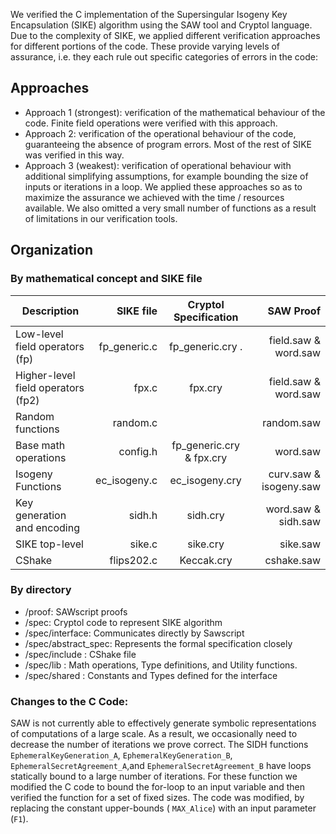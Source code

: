 We verified the C implementation of the Supersingular Isogeny Key Encapsulation (SIKE) algorithm using the SAW tool and Cryptol language. Due to the complexity of SIKE, we applied different verification approaches for different portions of the code. These provide varying levels of assurance, i.e. they each rule out specific categories of errors in the code: 

## Approaches 
- Approach 1 (strongest): verification of the mathematical behaviour of the code. Finite field operations were verified with this approach.  
- Approach 2: verification of the operational behaviour of the code, guaranteeing the absence of program errors. Most of the rest of SIKE was verified in this way. 
- Approach 3 (weakest): verification of operational behaviour with additional simplifying assumptions, for example bounding the size of inputs or iterations in a loop. 
We applied these approaches so as to maximize the assurance we achieved with the time / resources available. We also omitted a very small number of functions as a result of limitations in our verification tools. 

## Organization
###  By mathematical concept and SIKE file
| Description | SIKE file  | Cryptol Specification           | SAW Proof |
| ------------- | -----: |:-------------:| -----:|
| Low-level field operators (fp) | fp_generic.c     |  fp_generic.cry . | field.saw & word.saw |
| Higher-level field operators (fp2)| fpx.c | fpx.cry  |  field.saw & word.saw |
| Random functions | random.c|         | random.saw
| Base math operations | config.h | fp_generic.cry  & fpx.cry | word.saw
| Isogeny Functions |  ec_isogeny.c | ec_isogeny.cry | curv.saw &  isogeny.saw
| Key generation and encoding | sidh.h | sidh.cry | word.saw & sidh.saw
| SIKE top-level |  sike.c | sike.cry | sike.saw
| CShake |  flips202.c | Keccak.cry | cshake.saw

###  By directory
* /proof: SAWscript proofs 
* /spec: Cryptol code to represent SIKE algorithm
* /spec/interface: Communicates directly by Sawscript
* /spec/abstract_spec: Represents the formal specification closely
* /spec/include : CShake file
* /spec/lib : Math operations, Type definitions, and Utility functions.
* /spec/shared : Constants and Types defined for the interface

### Changes to the C Code:  
SAW is not currently able to effectively generate symbolic representations of computations of a large scale. As a result, we occasionally need to decrease the number of iterations we prove correct. The SIDH functions `EphemeralKeyGeneration_A`, `EphemeralKeyGeneration_B`, `EphemeralSecretAgreement_A`,and `EphemeralSecretAgreement_B` have loops statically bound to a large number of iterations. For these function we modified the C code to bound the for-loop to an input variable and then verified the function for a set of fixed sizes. The code was modified, by replacing the constant upper-bounds ( `MAX_Alice`)  with an input parameter (`F1`). 
